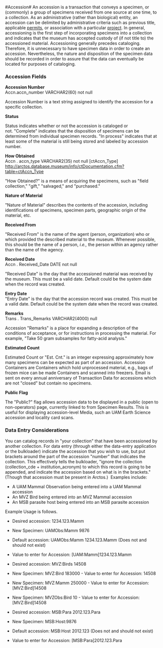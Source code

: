 #Accession#
An accession is a transaction that conveys a specimen, or (commonly) a group of specimens received from one source at one time, to a collection. As an administrative (rather than biological) entity, an accession can be delimited by administrative criteria such as previous title, applicable [permits](../permit), or association with a particular [project](../projects/). In general, accessioning is the first step of incorporating specimens into a collection and indicates that the museum has accepted custody of (if not title to) the accessioned material. Accessioning generally precedes cataloging. Therefore, it is unnecessary to have specimen data in order to create an accession. Nevertheless, the nature and disposition of the specimen data should be recorded in order to assure that the data can eventually be located for purposes of cataloging.

### Accession Fields

**Accession Number**  
Accn.accn_number VARCHAR2(60) not null

Accession Number is a text string assigned to identify the accession for a specific collection.

**Status**

Status indicates whether or not the accession is cataloged or not. "Complete" indicates that the disposition of specimens can be determined from individual specimen records. "In process" indicates that at least some of the material is still being stored and labeled by accession number.

**How Obtained**  
Accn . accn_type VARCHAR2(35) not null [ctAccn_Type]
http://arctos.database.museum/info/ctDocumentation.cfm?table=ctAccn_Type

"How Obtained?" is a means of acquiring the specimens, such as "field collection," "gift," "salvaged," and "purchased."

**Nature of Material**

"Nature of Material" describes the contents of the accession, including identifications of specimens, specimen parts, geographic origin of the material, etc.

**Received From**  

"Received From" is the name of the agent (person, organization) who or which provided the described material to the museum. Whenever possible, this should be the name of a person, _i.e.,_ the person within an agency rather than the name of the agency.

**Received Date**  
Accn . Received_Date DATE not null</div>

"Received Date" is the day that the accessioned material was received by the museum. This must be a valid date. Default could be the system date when the record was created.

**Entry Date**  
"Entry Date" is the day that the accession record was created. This must be a valid date. Default could be the system date when the record was created.

**Remarks**  
Trans . Trans_Remarks VARCHAR2(4000) null

Accession "Remarks" is a place for expanding a description of the conditions of acceptance, or for instructions in processing the material. For example, "Take 50 gram subsamples for fatty-acid analysis."

**Estimated Count**

Estimated Count or "Est. Cnt." is an integer expressing approximately how many specimens can be expected as part of an accession. Accession Containers are Containers which hold unprocessed material, e.g., bags of frozen mice can be made Containers and scanned into freezers. Email is sent on every annual anniversary of Transaction Data for accessions which are not "closed" but contain no specimens.

**Public Flag**

The "Public?" flag allows accession data to be displayed in a public (open to non-operators) page, currently linked to from Specimen Results. This is useful for displaying accession-level Media, such an UAM Earth Science accession and locality card scans.

### Data Entry Considerations

You can catalog records in "your collection" that have been accessioned by another collection. For data entry (through either the data-entry application or the bulkloader) indicate the accession that you wish to use, but put brackets around the part of the accession "number" that indicates the collection. This effectively tells the bulkloader, "ignore the collection (collection_cde + institution_acronym) to which this record is going to be appended, and indicate the accession based on what is in the brackets." (Though that accession must be present in Arctos.)  Examples include:

*   A UAM Mammal Observation being entered into a UAM Mammal accession
*   An MVZ Bird being entered into an MVZ Mammal accession
*   An MSB parasite host being entered into an MSB parasite accession

Example Usage is follows.

*   Desired accession: 1234.123.Mamm
*   New Specimen: UAMObs:Mamm 9876
*   Default accession: UAMObs:Mamm</span> 1234.123.Mamm (Does not and should not exist)
*   Value to enter for Accession: [UAM:Mamm]1234.123.Mamm

*   Desired accession: MVZ:Birds 14508
*   New Specimen: MVZ:Bird 183000 - Value to enter for Accession: 14508
*   New Specimen: MVZ:Mamm 250000 - Value to enter for Accession: [MVZ:Bird]14508
*   New Specimen: MVZObs:Bird 10 - Value to enter for Accession: [MVZ:Bird]14508

*   Desired accession: MSB:Para 2012.123.Para
*   New Specimen: MSB:Host:9876
*   Default accession: MSB:Host 2012.123 (Does not and should not exist)
*   Value to enter for Accession: [MSB:Para]2012.123.Para